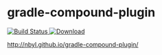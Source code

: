 # gradle-compound-plugin

[![Build Status](https://travis-ci.org/nbyl/gradle-compound-plugin.svg?branch=master)](https://travis-ci.org/nbyl/gradle-compound-plugin)[ ![Download](https://api.bintray.com/packages/nbyl/maven/gradle-compound-plugin/images/download.svg) ](https://bintray.com/nbyl/maven/gradle-compound-plugin/_latestVersion)

http://nbyl.github.io/gradle-compound-plugin/